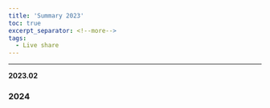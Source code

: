 ```yaml
---
title: 'Summary 2023'
toc: true
excerpt_separator: <!--more-->
tags:
  - Live share
---
```


---

<!-- 2023年，兔年，发生了很多大事，作为个人经历了疫情后的一年，平凡而又特殊，我也从未感觉到一年过去的如此之快。从2022年到2023，期间我经历了两年精神压力很大。在这个过程中，我体会了失去自我的感觉，也有无数次崩溃，找不到生存的价值。但是幸运的是，这个过程中

##### 我的2023大事纪
##### 2023.01  
**2023.01.01** 家中曾祖母去世 -->


**2023.02**



### 2024